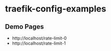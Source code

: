 # traefik-config-examples

## Demo Pages

- http://localhost/rate-limit-0
- http://localhost/rate-limit-1
